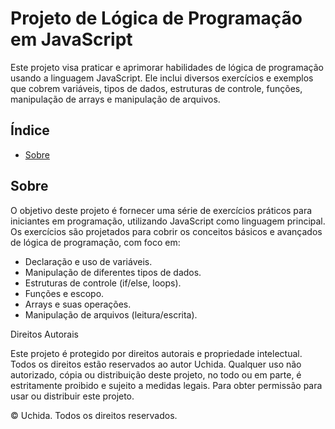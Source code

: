 # Projeto de Lógica de Programação em JavaScript

Este projeto visa praticar e aprimorar habilidades de lógica de programação usando a linguagem JavaScript. Ele inclui diversos exercícios e exemplos que cobrem variáveis, tipos de dados, estruturas de controle, funções, manipulação de arrays e manipulação de arquivos.

## Índice

- [Sobre](#sobre)

## Sobre

O objetivo deste projeto é fornecer uma série de exercícios práticos para iniciantes em programação, utilizando JavaScript como linguagem principal. Os exercícios são projetados para cobrir os conceitos básicos e avançados de lógica de programação, com foco em:

- Declaração e uso de variáveis.
- Manipulação de diferentes tipos de dados.
- Estruturas de controle (if/else, loops).
- Funções e escopo.
- Arrays e suas operações.
- Manipulação de arquivos (leitura/escrita).

Direitos Autorais

Este projeto é protegido por direitos autorais e propriedade intelectual. Todos os direitos estão reservados ao autor Uchida. Qualquer uso não autorizado, cópia ou distribuição deste projeto, no todo ou em parte, é estritamente proibido e sujeito a medidas legais. Para obter permissão para usar ou distribuir este projeto.

© Uchida. Todos os direitos reservados.

